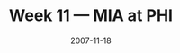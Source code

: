 ---
layout: game
title: Week 11 — MIA at PHI
season: 2007
game_id: 2007_11_MIA_PHI
week: 11
date: 2007-11-18
home_team: PHI
away_team: MIA
final_home: 
final_away: 
pbp_url: /assets/data/pbp/2007/2007_11_MIA_PHI.csv.gz
---
